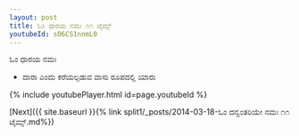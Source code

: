 ```yaml
---
layout: post
title: ಓಂ ಧಾರಯ ನಮಃ ೧೧ ಟೈಮ್ಸ್
youtubeId: sO6CS1nnmL0
---
```

 
 
 ಓಂ ಧಾರಯ ನಮಃ  
 
 -  ದಾರಾ ಎಂದು ಕರೆಯಲ್ಪಡುವ ವಾಸು ರೂಪದಲ್ಲಿ ಯಾರು 
 
  
 
  
 
 
 
 
 
 


{% include youtubePlayer.html id=page.youtubeId %}
 
[Next]({{ site.baseurl }}{% link  split1/_posts/2014-03-18-ಓಂ ದನ್ವಂತರಿಯೇ ನಮಃ ೧೧ ಟೈಮ್ಸ್.md%})
 
